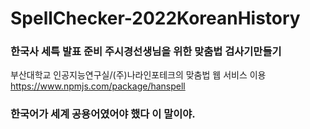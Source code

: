 # SpellChecker-2022KoreanHistory
### 한국사 세특 발표 준비 주시경선생님을 위한 맞춤법 검사기만들기
부산대학교 인공지능연구실/(주)나라인포테크의 맞춤법 웹 서비스 이용 https://www.npmjs.com/package/hanspell
### 한국어가 세계 공용어였어야 했다 이 말이야.
